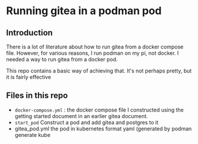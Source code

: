# Running gitea in a podman pod

## Introduction

  There is a lot of literature about how to run gitea from a docker compose file. 
  However, for various reasons, I run podman on my pi, not docker. I needed a way to run gitea from a docker pod. 

  This repo contains a basic way of achieving that. It's not perhaps pretty, but it is fairly effective


## Files in this repo

- `docker-compose.yml` : the docker compose file I constructed using the getting started document in an earlier gitea document. 
- `start_pod` Construct a pod and add gitea and postgres to it
- gitea_pod.yml  the pod in kubernetes format yaml (generated by podman generate kube


